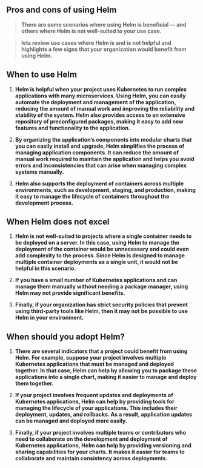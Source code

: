 ## Pros and cons of using Helm

> **There are some scenarios where using Helm is beneficial — and others where Helm is not well-suited to your use case.**

> **lets review use cases where Helm is and is not helpful and highlights a few signs that your organization would benefit from using Helm.**

## When to use Helm

1. **Helm is helpful when your project uses Kubernetes to run complex applications with many microservices. Using Helm, you can easily automate the deployment and management of the application, reducing the amount of manual work and improving the reliability and stability of the system. Helm also provides access to an extensive repository of preconfigured packages, making it easy to add new features and functionality to the application.**

2. **By organizing the application’s components into modular charts that you can easily install and upgrade, Helm simplifies the process of managing application components. It can reduce the amount of manual work required to maintain the application and helps you avoid errors and inconsistencies that can arise when managing complex systems manually.**

3. **Helm also supports the deployment of containers across multiple environments, such as development, staging, and production, making it easy to manage the lifecycle of containers throughout the development process.**

## When Helm does not excel

1. **Helm is not well-suited to projects where a single container needs to be deployed on a server. In this case, using Helm to manage the deployment of the container would be unnecessary and could even add complexity to the process. Since Helm is designed to manage multiple container deployments as a single unit, it would not be helpful in this scenario.**

2. **If you have a small number of Kubernetes applications and can manage them manually without needing a package manager, using Helm may not provide significant benefits.**

3. **Finally, if your organization has strict security policies that prevent using third-party tools like Helm, then it may not be possible to use Helm in your environment.**

## When should you adopt Helm?

1. **There are several indicators that a project could benefit from using Helm. For example, suppose your project involves multiple Kubernetes applications that must be managed and deployed together. In that case, Helm can help by allowing you to package these applications into a single chart, making it easier to manage and deploy them together.**

2. **If your project involves frequent updates and deployments of Kubernetes applications, Helm can help by providing tools for managing the lifecycle of your applications. This includes their deployment, updates, and rollbacks. As a result, application updates can be managed and deployed more easily.**

3. **Finally, if your project involves multiple teams or contributors who need to collaborate on the development and deployment of Kubernetes applications, Helm can help by providing versioning and sharing capabilities for your charts. It makes it easier for teams to collaborate and maintain consistency across deployments.**
